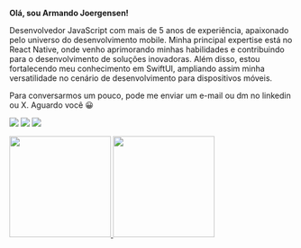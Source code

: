 **Olá, sou Armando Joergensen!**

Desenvolvedor JavaScript com mais de 5 anos de experiência, apaixonado pelo universo do desenvolvimento mobile. Minha principal expertise está no React Native, onde venho aprimorando minhas habilidades e contribuindo para o desenvolvimento de soluções inovadoras. Além disso, estou fortalecendo meu conhecimento em SwiftUI, ampliando assim minha versatilidade no cenário de desenvolvimento para dispositivos móveis.

Para conversarmos um pouco, pode me enviar um e-mail ou dm no linkedin ou X. Aguardo você 😀

  <a href = "mailto:armandoarlanjoergensen@gmail.com"><img src="https://img.shields.io/badge/-Gmail-%23333?style=for-the-badge&logo=gmail&logoColor=white" target="_blank"></a>
  <a href="https://www.linkedin.com/in/armandoaaj/" target="_blank"><img src="https://img.shields.io/badge/-LinkedIn-%230077B5?style=for-the-badge&logo=linkedin&logoColor=white" target="_blank"></a> 
<a href="https://twitter.com/ArmandoAAJ" target="_blank">
  <img src="https://img.shields.io/badge/-Twitter-%231DA1F2?style=for-the-badge&logo=twitter&logoColor=white" target="_blank">
</a>

<div>
  <a href="https://github.com/ArmandoAAJ">
  <img height="180em" src="https://github-readme-stats.vercel.app/api?username=ArmandoAAJ&show_icons=true&theme=dracula&include_all_commits=true&count_private=true&title_color=fff"/>
  <img height="180em" src="https://github-readme-stats.vercel.app/api/top-langs/?username=ArmandoAAJ&layout=compact&langs_count=7&theme=dracula&title_color=fff"/>
</div>
